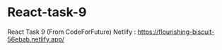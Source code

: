 # React-task-9
React Task 9 (From CodeForFuture)
Netlify : https://flourishing-biscuit-56ebab.netlify.app/
